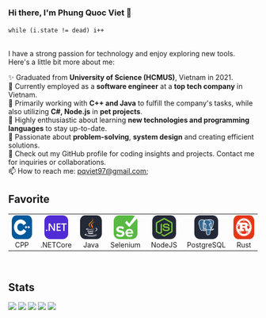 ### Hi there, I'm Phung Quoc Viet 👋 

``while (i.state != dead) i++
``
<br> <br> 

I have a strong passion for technology and enjoy exploring new tools. Here's a little bit more about me:

✨ Graduated from **University of Science (HCMUS)**, Vietnam in 2021. <br> 
💼 Currently employed as a **software engineer** at a **top tech company** in Vietnam.  <br> 
🔭 Primarily working with **C++ and Java** to fulfill the company's tasks, while also utilizing **C#, Node.js** in **pet projects**.  <br> 
🌱 Highly enthusiastic about learning **new technologies and programming languages** to stay up-to-date.  <br> 
🚀 Passionate about **problem-solving**, **system design** and creating efficient solutions.  <br> 
🤗 Check out my GitHub profile for coding insights and projects. Contact me for inquiries or collaborations.  <br> 
📫 How to reach me: pqviet97@gmail.com;
<br> 

Favorite 
---

<table>
  <tr>
    <td align="center" width="96">
      <a href="#macropower-tech">
        <img src="./img/CPP.svg" width="48" height="48" alt="CPP" />
      </a>
      <br>CPP
    </td>
    <td align="center" width="96">
      <a href="#macropower-tech">
        <img src="./img/DotNet.svg" width="48" height="48" alt="Dotnet" />
      </a>
      <br>.NETCore
    </td>
    <td align="center" width="96">
      <a href="#macropower-tech">
        <img src="./img/Java-Dark.svg" width="48" height="48" alt="Java" />
      </a>
      <br>Java
    </td>
    <td align="center" width="96">
      <a href="#macropower-tech" >
        <img src="./img/Selenium.svg" width="48" height="48" alt="Selenium" />
      </a>
      <br>Selenium
    </td>
    <td align="center" width="96"> 
      <a href="#macropower-tech" >
        <img src="./img/NodeJS-Dark.svg" width="48" height="48" alt="NodeJS" />
      </a>
      <br>NodeJS
    </td>
    <td align="center"  width="96">
      <a href="#macropower-tech">
        <img src="./img/PostgreSQL-Dark.svg" width="48" height="48" alt="PostgreSQL" />
      </a>
      <br>PostgreSQL
    </td>
    <td align="center" width="96">
      <a href="#macropower-tech" >
        <img src="./img/Rust.svg" width="48" height="48" alt="Rust" />
      </a>
      <br>Rust
    </td>
  </tr>
</table>

<br> 

Stats
---
![](http://github-profile-summary-cards.vercel.app/api/cards/repos-per-language?username=pqviet07&theme=nightowl)
![](http://github-profile-summary-cards.vercel.app/api/cards/most-commit-language?username=pqviet07&theme=nightowl)
![](http://github-profile-summary-cards.vercel.app/api/cards/stats?username=pqviet07&theme=nightowl)
![](http://github-profile-summary-cards.vercel.app/api/cards/productive-time?username=pqviet07&theme=nightowl&utcOffset=8)
![](http://github-profile-summary-cards.vercel.app/api/cards/profile-details?username=pqviet07&theme=nightowl)
